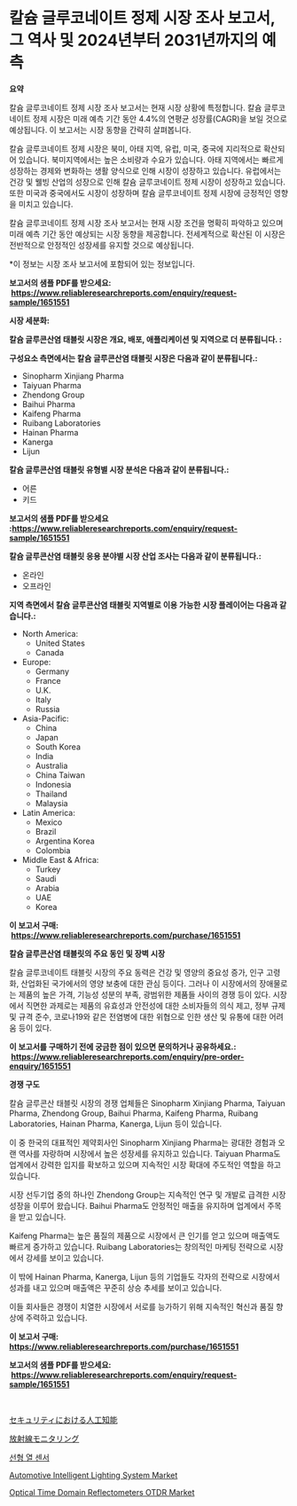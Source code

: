 <p><h1>칼슘 글루코네이트 정제 시장 조사 보고서, 그 역사 및 2024년부터 2031년까지의 예측</h1></p><p><strong>요약</strong></p>
<p><p>칼슘 글루코네이트 정제 시장 조사 보고서는 현재 시장 상황에 특정합니다. 칼슘 글루코네이트 정제 시장은 미래 예측 기간 동안 4.4%의 연평균 성장률(CAGR)을 보일 것으로 예상됩니다. 이 보고서는 시장 동향을 간략히 살펴봅니다.</p><p>칼슘 글루코네이트 정제 시장은 북미, 아태 지역, 유럽, 미국, 중국에 지리적으로 확산되어 있습니다. 북미지역에서는 높은 소비량과 수요가 있습니다. 아태 지역에서는 빠르게 성장하는 경제와 변화하는 생활 양식으로 인해 시장이 성장하고 있습니다. 유럽에서는 건강 및 웰빙 산업의 성장으로 인해 칼슘 글루코네이트 정제 시장이 성장하고 있습니다. 또한 미국과 중국에서도 시장이 성장하며 칼슘 글루코네이트 정제 시장에 긍정적인 영향을 미치고 있습니다.</p><p>칼슘 글루코네이트 정제 시장 조사 보고서는 현재 시장 조건을 명확히 파악하고 있으며 미래 예측 기간 동안 예상되는 시장 동향을 제공합니다. 전세계적으로 확산된 이 시장은 전반적으로 안정적인 성장세를 유지할 것으로 예상됩니다. </p><p>*이 정보는 시장 조사 보고서에 포함되어 있는 정보입니다.</p></p>
<p><strong>보고서의 샘플 PDF를 받으세요: &nbsp;<a href="https://www.reliableresearchreports.com/enquiry/request-sample/1651551">https://www.reliableresearchreports.com/enquiry/request-sample/1651551</a></strong></p>
<p><strong>시장 세분화:</strong></p>
<p><strong> 칼슘 글루콘산염 태블릿 시장은 개요, 배포, 애플리케이션 및 지역으로 더 분류됩니다. :</strong></p>
<p><strong>구성요소 측면에서는 칼슘 글루콘산염 태블릿 시장은 다음과 같이 분류됩니다.:</strong></p>
<p><ul><li>Sinopharm Xinjiang Pharma</li><li>Taiyuan Pharma</li><li>Zhendong Group</li><li>Baihui Pharma</li><li>Kaifeng Pharma</li><li>Ruibang Laboratories</li><li>Hainan Pharma</li><li>Kanerga</li><li>Lijun</li></ul></p>
<p><strong> 칼슘 글루콘산염 태블릿 유형별 시장 분석은 다음과 같이 분류됩니다.:</strong></p>
<p><ul><li>어른</li><li>키드</li></ul></p>
<p><strong>보고서의 샘플 PDF를 받으세요 :<a href="https://www.reliableresearchreports.com/enquiry/request-sample/1651551">https://www.reliableresearchreports.com/enquiry/request-sample/1651551</a></strong></p>
<p><strong> 칼슘 글루콘산염 태블릿 응용 분야별 시장 산업 조사는 다음과 같이 분류됩니다.:</strong></p>
<p><ul><li>온라인</li><li>오프라인</li></ul></p>
<p><strong>지역 측면에서 칼슘 글루콘산염 태블릿 지역별로 이용 가능한 시장 플레이어는 다음과 같습니다.:</strong></p>
<p><ul>
    <li>
        North America:
        <ul>
            <li>United States</li>
            <li>Canada</li>
        </ul>
    </li>
    <li>
        Europe:
        <ul>
            <li>Germany</li>
            <li>France</li>
            <li>U.K.</li>
            <li>Italy</li>
            <li>Russia</li>
        </ul>
    </li>
    <li>
        Asia-Pacific:
        <ul>
            <li>China</li>
            <li>Japan</li>
            <li>South Korea</li>
            <li>India</li>
            <li>Australia</li>
            <li>China Taiwan</li>
            <li>Indonesia</li>
            <li>Thailand</li>
            <li>Malaysia</li>
        </ul>
    </li>
    <li>
        Latin America:
        <ul>
            <li>Mexico</li>
            <li>Brazil</li>
            <li>Argentina Korea</li>
            <li>Colombia</li>
        </ul>
    </li>
    <li>
        Middle East & Africa:
        <ul>
            <li>Turkey</li>
            <li>Saudi</li>
            <li>Arabia</li>
            <li>UAE</li>
            <li>Korea</li>
        </ul>
    </li>
    </ul></p>
<p><strong>이 보고서 구매: &nbsp;<a href="https://www.reliableresearchreports.com/purchase/1651551">https://www.reliableresearchreports.com/purchase/1651551</a></strong></p>
<p><strong>칼슘 글루콘산염 태블릿의 주요 동인 및 장벽 시장</strong></p>
<p><p>칼슘 글루코네이트 태블릿 시장의 주요 동력은 건강 및 영양의 중요성 증가, 인구 고령화, 산업화된 국가에서의 영양 보충에 대한 관심 등이다. 그러나 이 시장에서의 장애물로는 제품의 높은 가격, 기능성 성분의 부족, 광범위한 제품들 사이의 경쟁 등이 있다. 시장에서 직면한 과제로는 제품의 유효성과 안전성에 대한 소비자들의 의식 제고, 정부 규제 및 규격 준수, 코로나19와 같은 전염병에 대한 위협으로 인한 생산 및 유통에 대한 어려움 등이 있다.</p></p>
<p><strong>이 보고서를 구매하기 전에 궁금한 점이 있으면 문의하거나 공유하세요.: &nbsp;<a href="https://www.reliableresearchreports.com/enquiry/pre-order-enquiry/1651551">https://www.reliableresearchreports.com/enquiry/pre-order-enquiry/1651551</a></strong></p>
<p><strong>경쟁 구도</strong></p>
<p><p>칼슘 글루콘산 태블릿 시장의 경쟁 업체들은 Sinopharm Xinjiang Pharma, Taiyuan Pharma, Zhendong Group, Baihui Pharma, Kaifeng Pharma, Ruibang Laboratories, Hainan Pharma, Kanerga, Lijun 등이 있습니다. </p><p>이 중 한국의 대표적인 제약회사인 Sinopharm Xinjiang Pharma는 광대한 경험과 오랜 역사를 자랑하며 시장에서 높은 성장세를 유지하고 있습니다. Taiyuan Pharma도 업계에서 강력한 입지를 확보하고 있으며 지속적인 시장 확대에 주도적인 역할을 하고 있습니다. </p><p>시장 선두기업 중의 하나인 Zhendong Group는 지속적인 연구 및 개발로 급격한 시장 성장을 이루어 왔습니다. Baihui Pharma도 안정적인 매출을 유지하며 업계에서 주목을 받고 있습니다. </p><p>Kaifeng Pharma는 높은 품질의 제품으로 시장에서 큰 인기를 얻고 있으며 매출액도 빠르게 증가하고 있습니다. Ruibang Laboratories는 창의적인 마케팅 전략으로 시장에서 강세를 보이고 있습니다. </p><p>이 밖에 Hainan Pharma, Kanerga, Lijun 등의 기업들도 각자의 전략으로 시장에서 성과를 내고 있으며 매출액은 꾸준히 상승 추세를 보이고 있습니다. </p><p>이들 회사들은 경쟁이 치열한 시장에서 서로를 능가하기 위해 지속적인 혁신과 품질 향상에 주력하고 있습니다.</p></p>
<p><strong>이 보고서 구매: &nbsp; <a href="https://www.reliableresearchreports.com/purchase/1651551">https://www.reliableresearchreports.com/purchase/1651551</a></strong></p>
<p><strong>보고서의 샘플 PDF를 받으세요: &nbsp;<a href="https://www.reliableresearchreports.com/enquiry/request-sample/1651551">https://www.reliableresearchreports.com/enquiry/request-sample/1651551</a></strong><strong></strong></p>
<p>&nbsp;</p>
<p><p><a href="https://medium.com/@novastamm2023/2024%E5%B9%B4%E3%81%8B%E3%82%892031%E5%B9%B4%E3%81%BE%E3%81%A7%E3%81%AE%E6%9C%9F%E9%96%93%E3%81%AB%E4%BA%88%E6%B8%AC%E3%81%95%E3%82%8C%E3%82%8B%E3%82%BB%E3%82%AD%E3%83%A5%E3%83%AA%E3%83%86%E3%82%A3%E5%B8%82%E5%A0%B4%E3%81%AE%E4%BA%BA%E5%B7%A5%E7%9F%A5%E8%83%BD%E5%88%86%E6%9E%90%E3%81%A8%E8%A6%8F%E6%A8%A1-0e1f1a0336f7">セキュリティにおける人工知能</a></p><p><a href="https://github.com/bevdtkn4419963/Market-Research-Report-List-1/blob/main/347651311421.md">放射線モニタリング</a></p><p><a href="https://github.com/lzrvbyqzftro57/Market-Research-Report-List-1/blob/main/565573210443.md">선형 열 센서</a></p><p><a href="https://issuu.com/reportprime-2/docs/automotive-intelligent-lighting-system-market-size">Automotive Intelligent Lighting System Market</a></p><p><a href="https://github.com/globismark/Market-Research-Report-List-2/blob/main/optical-time-domain-reflectometers-otdr-market.md">Optical Time Domain Reflectometers OTDR Market</a></p></p>
